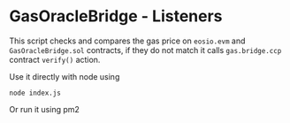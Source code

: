 # GasOracleBridge - Listeners

This script checks and compares the gas price on `eosio.evm` and `GasOracleBridge.sol` contracts, if they do not match it calls `gas.bridge.ccp` contract `verify()` action.

Use it directly with node using

`node index.js`

Or run it using pm2